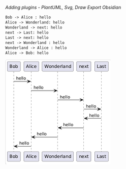 *Adding plugins - PlantUML, Svg, Draw*
*Export Obsidian*

````plantuml
Bob -> Alice : hello
Alice -> Wonderland: hello
Wonderland -> next: hello
next -> Last: hello
Last -> next: hello
next -> Wonderland : hello
Wonderland -> Alice : hello
Alice -> Bob: hello
````

![Pasted image 20250520131149.png](Pasted%20image%2020250520131149.png)
